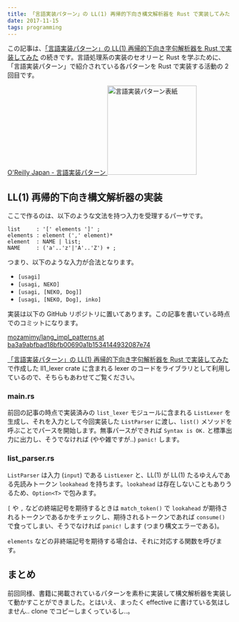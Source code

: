 ```yaml
---
title: 「言語実装パターン」の LL(1) 再帰的下向き構文解析器を Rust で実装してみた
date: 2017-11-15
tags: programming
---
```


この記事は、[「言語実装パターン」の LL(1) 再帰的下向き字句解析器を Rust で実装してみた](/2017/11/12/lang_impl_patterns_2_2.html) の続きです。言語処理系の実装のセオリーと Rust を学ぶために、「言語実装パターン」で紹介されている各パターンを Rust で実装する活動の 2 回目です。

<a href="https://www.oreilly.co.jp/books/9784873115320/">
  O'Reilly Japan - 言語実装パターン

  <img alt='言語実装パターン表紙' src='/images/2017/11/12/lang_impl_patterns_2_2/lang_impl_patterns.jpg' style="width: 200px;">
</a>

## LL(1) 再帰的下向き構文解析器の実装

ここで作るのは、以下のような文法を持つ入力を受理するパーサです。

```
list     : '[' elements ']' ;
elements : element (',' element)*
element  : NAME | list;
NAME     : ('a'..'z'|'A'..'Z') + ;
```

つまり、以下のような入力が合法となります。

- `[usagi]`
- `[usagi, NEKO]`
- `[usagi, [NEKO, Dog]]`
- `[usagi, [NEKO, Dog], inko]`

実装は以下の GitHub リポジトリに置いてあります。この記事を書いている時点でのコミットになります。

[mozamimy/lang_impl_patterns at ba3a9abfbad18bfb00690a1b1534144932087e74](https://github.com/mozamimy/lang_impl_patterns/tree/ba3a9abfbad18bfb00690a1b1534144932087e74)

[「言語実装パターン」の LL(1) 再帰的下向き字句解析器を Rust で実装してみた](/2017/11/12/lang_impl_patterns_2_2.html) で作成した ll1\_lexer crate に含まれる lexer のコードをライブラリとして利用しているので、そちらもあわせてご覧ください。

### main.rs

<script src="https://gist-it.appspot.com/github/mozamimy/lang_impl_patterns/raw/ba3a9abfbad18bfb00690a1b1534144932087e74/ll1_parser/src/main.rs"></script>

前回の記事の時点で実装済みの `list_lexer` モジュールに含まれる `ListLexer` を生成し、それを入力として今回実装した `ListParser` に渡し、`list()` メソッドを呼ぶことでパースを開始します。無事パースができれば `Syntax is OK.` と標準出力に出力し、そうでなければ (やや雑ですが..) `panic!` します。

### list_parser.rs

<script src="https://gist-it.appspot.com/github/mozamimy/lang_impl_patterns/raw/ba3a9abfbad18bfb00690a1b1534144932087e74/ll1_parser/src/list_parser.rs"></script>

`ListParser` は入力 (`input`) である `ListLexer` と、LL(1) が LL(1) たるゆえんである先読みトークン `lookahead` を持ちます。`lookahead` は存在しないこともありうるため、`Option<T>` で包みます。

`[` や `,` などの終端記号を期待するときは `match_token()` で `lookahead` が期待されるトークンであるかをチェックし、期待されるトークンであれば `consume()` で食ってしまい、そうでなければ `panic!` します (つまり構文エラーである)。

`elements` などの非終端記号を期待する場合は、それに対応する関数を呼びます。

## まとめ

前回同様、書籍に掲載されているパターンを素朴に実装して構文解析器を実装して動かすことができました。とはいえ、まったく effective に書けている気はしません.. clone でコピーしまくっているし..。
